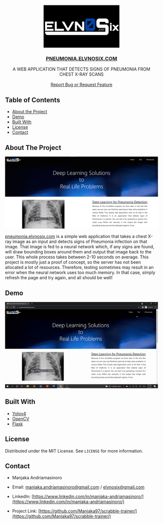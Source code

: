 <br />
<p align="center">
  <a href="https://github.com/Manjaka97?tab=repositories">
    <img src="images/logo.png" alt="Logo" width="250" height="140">
  </a>

<h3 align="center"><a href="https://pneumonia.elvnosix.com">PNEUMONIA.ELVNOSIX.COM</a></h3>

  <p align="center">
    A WEB APPLICATION THAT DETECTS SIGNS OF PNEUMONIA FROM CHEST X-RAY SCANS
    <br />
    <br />
    <a href="https://github.com/Manjaka97/pneumonia.elvnosix/issues">Report Bug or Request Feature</a>
  </p>
</p>



## Table of Contents

* [About the Project](#about-the-project)
* [Demo](#demo)
* [Built With](#built-with)
* [License](#license)
* [Contact](#contact)




<!-- ABOUT THE PROJECT -->
## About The Project

![product-screenshot]

[pneumonia.elvnosix.com](https://pneumonia.elvnosix.com) is a simple web application that takes a chest X-ray image as an input and detects signs of Pneumonia infection on that image. That image is fed to a neural network which, if any signs are found, will draw bounding boxes around them and output that image back to the user. This whole process takes between 2-10 seconds on average. This project is mostly just a proof of concept, so the server has not been allocated a lot of resources. Therefore, testing sometimes may result in an error when the neural network uses too much memory. In that case, simply refresh the page and try again, and all should be well!

<!-- DEMO -->
## Demo

![demo]

<!-- built-with -->
## Built With

* [Yolov4](https://github.com/AlexeyAB/darknet)
* [OpenCV](https://opencv.org/)
* [Flask](https://flask.palletsprojects.com/en/2.0.x/)

<!-- LICENSE -->
## License

Distributed under the MIT License. See `LICENSE` for more information.


<!-- CONTACT -->
## Contact

* Manjaka Andriamasinoro 
* Email: manjaka.andriamasinoro@gmail.com / elvnosix@gmail.com
* LinkedIn: [https://www.linkedin.com/in/manjaka-andriamasinoro/](https://www.linkedin.com/in/manjaka-andriamasinoro/)

* Project Link: [https://github.com/Manjaka97/scrabble-trainer/](https://github.com/Manjaka97/scrabble-trainer/)


<!-- MARKDOWN LINKS & IMAGES -->
[license-url]: https://github.com/Manjaka97/scrabble-trainer/blob/master/LICENSE
[linkedin-url]: https://www.linkedin.com/in/manjaka-andriamasinoro/
[product-screenshot]: images/screenshot.png
[demo]: images/demo.gif

